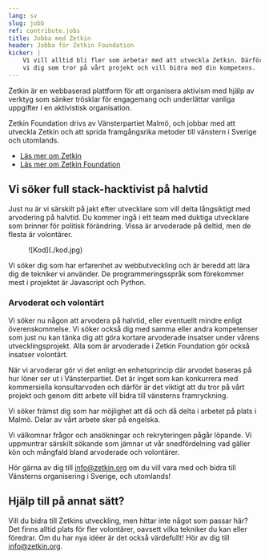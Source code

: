 ```yaml
---
lang: sv
slug: jobb
ref: contribute.jobs
title: Jobba med Zetkin
header: Jobba för Zetkin Foundation
kicker: |
    Vi vill alltid bli fler som arbetar med att utveckla Zetkin. Därför söker
    vi dig som tror på vårt projekt och vill bidra med din kompetens.
---
```


Zetkin är en webbaserad plattform för att organisera aktivism med hjälp av
verktyg som sänker trösklar för engagemang och underlättar vanliga
uppgifter i en aktivistisk organisation.

Zetkin Foundation drivs av Vänsterpartiet Malmö, och jobbar med att utveckla
Zetkin och att sprida framgångsrika metoder till vänstern i Sverige och
utomlands.

* [Läs mer om Zetkin](/sv/zetkin)
* [Läs mer om Zetkin Foundation](/sv/foundation)

## Vi söker full stack-hacktivist på halvtid
Just nu är vi särskilt på jakt efter utvecklare som vill delta långsiktigt
med arvodering på halvtid. Du kommer ingå i ett team med duktiga utvecklare
som brinner för politisk förändring. Vissa är arvoderade på deltid, men de
flesta är volontärer.

<figure markdown="1">
![Kod](./kod.jpg)
</figure>

Vi söker dig som har erfarenhet av webbutveckling och är beredd att lära dig
de tekniker vi använder. De programmeringsspråk som förekommer mest i
projektet är Javascript och Python.

### Arvoderat och volontärt
Vi söker nu någon att arvodera på halvtid, eller eventuellt mindre enligt
överenskommelse. Vi söker också dig med samma eller andra kompetenser som
just nu kan tänka dig att göra kortare arvoderade insatser under vårens
utvecklingsprojekt. Alla som är arvoderade i Zetkin Foundation gör också
insatser volontärt.

När vi arvoderar gör vi det enligt en enhetsprincip där arvodet baseras på
hur löner ser ut i Vänsterpartiet. Det är inget som kan konkurrera med
kommersiella konsultarvoden och därför är det viktigt att du tror på vårt
projekt och genom ditt arbete vill bidra till vänsterns framryckning.

Vi söker främst dig som har möjlighet att då och då delta i arbetet på
plats i Malmö. Delar av vårt arbete sker på engelska.

Vi välkomnar frågor och ansökningar och rekryteringen pågår löpande. Vi
uppmuntrar särskilt sökande som jämnar ut vår snedfördelning vad gäller kön
och mångfald bland arvoderade och volontärer.

Hör gärna av dig till [info@zetkin.org](mailto:info@zetkin.org) om du vill
vara med och bidra till Vänsterns organisering i Sverige, och utomlands!

## Hjälp till på annat sätt?
Vill du bidra till Zetkins utveckling, men hittar inte något som passar här?
Det finns alltid plats för fler volontärer, oavsett vilka tekniker du kan
eller föredrar. Om du har nya idéer är det också värdefullt! Hör av dig till
[info@zetkin.org](mailto:info@zetkin.org).
